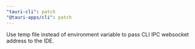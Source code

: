 ```yaml
---
"tauri-cli": patch
"@tauri-apps/cli": patch
---
```


Use temp file instead of environment variable to pass CLI IPC websocket address to the IDE.
